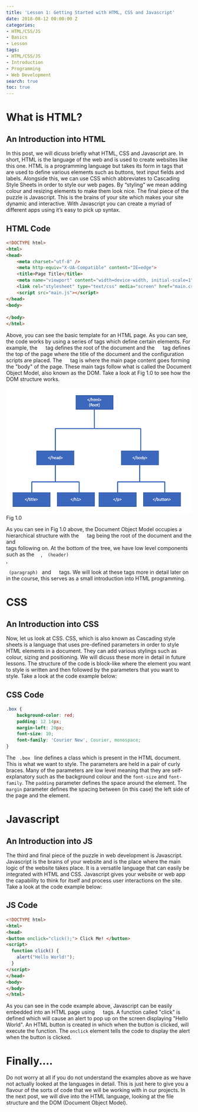 ```yaml
---
title: 'Lesson 1: Getting Started with HTML, CSS and Javascript'
date: 2018-08-12 00:00:00 Z
categories:
- HTML/CSS/JS
- Basics
- Lesson
tags:
- HTML/CSS/JS
- Introduction
- Programming
- Web Development
search: true
toc: true
---
```


# What is HTML?

## An Introduction into HTML

In this post, we will dicuss briefly what HTML, CSS and Javascript are. In short, HTML is the language of the web and is used to create websites like this one. HTML is a programming language but takes its form in tags that are used to define various elements such as buttons, text input fields and labels. Alongside this, we can use CSS which abbreviates to Cascading Style Sheets in order to style our web pages. By “styling” we mean adding colour and resizing elements to make them look nice. The final piece of the puzzle is Javascript. This is the brains of your site which makes your site dynamic and interactive. With Javascript you can create a myriad of different apps using it’s easy to pick up syntax.

## HTML Code

```html
<!DOCTYPE html>
<html>
<head>
    <meta charset="utf-8" />
    <meta http-equiv="X-UA-Compatible" content="IE=edge">
    <title>Page Title</title>
    <meta name="viewport" content="width=device-width, initial-scale=1">
    <link rel="stylesheet" type="text/css" media="screen" href="main.css" />
    <script src="main.js"></script>
</head>
<body>
    
</body>
</html>
```

Above, you can see the basic template for an HTML page. As you can see, the code works by using a series of tags which define certain elements. For example, the <code> </html> </code> tag defines the root of the document and the <code> </head> </code> tag defines the top of the page where the title of the document and the configuration scripts are placed. The <code> </body> </code> tag is where the main page content goes forming the "body" of the page. These main tags follow what is called the Document Object Model, also known as the DOM. Take a look at Fig 1.0 to see how the DOM structure works. 


![DOM-Tree](/assets/img/diagrams/domtree.png/ "DOM Tree")
Fig 1.0

As you can see in Fig 1.0 above, the Document Object Model occupies a hierarchical structure with the <code> </html> </code> tag being the root of the document and the <code> </head> </code> and <code> </body> </code> tags following on. At the bottom of the tree, we have low level components such as the <code> </title> </code>,<code> </h1> (header) </code>, <code> </p> (paragraph) </code> and <code> </button> </code> tags. We will look at these tags more in detail later on in the course, this serves as a small introduction into HTML programming.


# CSS

## An Introduction into CSS


Now, let us look at CSS. CSS, which is also known as Cascading style sheets is a language that uses pre-defined parameters in order to style HTML elements in a document. They can add various stylings such as colour, sizing and positioning. We will dicuss these more in detail in future lessons. The structure of the code is block-like where the element you want to style is written and then followed by the parameters that you want to style. Take a look at the code example below:

## CSS Code

```css
.box {
    background-color: red;
    padding: 12 14px;
    margin-left: 20px;
    font-size: 10;
    font-family: 'Courier New', Courier, monospace;
}
```

The <code> .box </code> line defines a class which is present in the HTML document. This is what we want to style. The parameters are held in a pair of curly braces. Many of the parameters are low level meaning that they are self-explanatory such as the background colour and the <code>font-size</code> and <code>font-family</code>. The <code>padding</code> parameter defines the space around the element. The <code>margin</code> parameter defines the spacing between (in this case) the left side of the page and the element. 


# Javascript

## An Introduction into JS

The third and final piece of the puzzle in web development is Javascript. Javascript is the brains of your website and is the place where the main logic of the website takes place. It is a versatile language that can easily be integrated with HTML and CSS. Javascript gives your website or web app the capability to think for itself and process user interactions on the site. Take a look at the code example below:

## JS Code




```html
<!DOCTYPE html>
<html>
<head>
<button onclick="click();"> Click Me! </button>
<script>
  function click() {
    alert("Hello World!");
  }
</script>
</head>
<body>
</body>
</html>
```
As you can see in the code example above, Javascript can be easily embedded into an HTML page using <code> </script> </code> tags. A function called "click" is defined which will cause an alert to pop up on the screen displaying "Hello World". An HTML button is created in which when the button is clicked, will execute the function. The <code>onclick</code> element tells the code to display the alert when the button is clicked.

# Finally....

Do not worry at all if you do not understand the examples above as we have not actually looked at the languages in detail. This is just here to give you a flavour of the sorts of code that we will be working with in our projects. In the next post, we will dive into the HTML language, looking at the file structure and the DOM (Document Object Model).